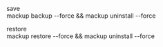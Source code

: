 save  
mackup backup --force && mackup uninstall --force

restore  
mackup restore --force && mackup uninstall --force